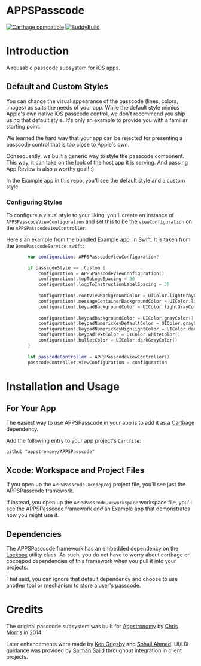 # APPSPasscode

[![Carthage compatible](https://img.shields.io/badge/Carthage-compatible-4BC51D.svg?style=flat)](https://github.com/Carthage/Carthage)
[![BuddyBuild](https://dashboard.buddybuild.com/api/statusImage?appID=5743719adb87810100cb593c&branch=master&build=latest)](https://dashboard.buddybuild.com/apps/5743719adb87810100cb593c/build/latest)

# Introduction
A reusable passcode subsystem for iOS apps. 

## Default and Custom Styles
You can change the visual appearance of the passcode (lines, colors, images) as suits the needs of your app. While the default style mimics Apple's own native iOS passcode control, we don't recommend you ship using that default style. It's only an example to provide you with a familiar starting point.

We learned the hard way that your app can be rejected for presenting a passcode control that is too close to Apple's own.

Consequently, we built a generic way to style the passcode component. This way, it can take on the look of the host app it is serving. And passing App Review is also a worthy goal! :)

In the Example app in this repo, you'll see the default style and a custom style.

### Configuring Styles

To configure a visual style to your liking, you'll create an instance of `APPSPasscodeViewConfiguration` and set this to be the `viewConfiguration` on the `APPSPasscodeViewController`.

Here's an example from the bundled Example app, in Swift. It is taken from the `DemoPasscodeService.swift`:

```swift
        var configuration: APPSPasscodeViewConfiguration?
        
        if passcodeStyle == .Custom {
            configuration = APPSPasscodeViewConfiguration()
            configuration!.topToLogoSpacing = 30
            configuration!.logoToInstructionLabelSpacing = 30
            
            configuration!.rootViewBackgroundColor = UIColor.lightGrayColor()
            configuration!.messageContainerBackgroundColor = UIColor.lightGrayColor()
            configuration!.keypadBackgroundColor = UIColor.lightGrayColor()
            
            configuration!.keypadBackgroundColor = UIColor.grayColor()
            configuration!.keypadNumericKeyDefaultColor = UIColor.grayColor()
            configuration!.keypadNumericKeyHighlightColor = UIColor.darkGrayColor()
            configuration!.keypadTextColor = UIColor.whiteColor()
            configuration!.bulletColor = UIColor.darkGrayColor()
        }
        
        let passcodeController = APPSPasscodeViewController()
        passcodeController.viewConfiguration = configuration

```


# Installation and Usage

## For Your App

The easiest way to use APPSPasscode in your app is to add it as a [Carthage](https://github.com/Carthage/Carthage) dependency.

Add the following entry to your app project's `Cartfile`:

```
github "appstronomy/APPSPasscode"
```


## Xcode: Workspace and Project Files

If you open up the `APPSPasscode.xcodeproj` project file, you'll see just the APPSPasscode framework.

If instead, you open up the `APPSPasscode.xcworkspace` workspace file, you'll see the APPSPasscode framework *and* an Example app that demonstrates how you might use it.


## Dependencies
The APPSPasscode framework has an embedded dependency on the [Lockbox](https://github.com/granoff/Lockbox) utility class. As such, you do not have to worry about carthage or cocoapod dependencies of this framework when you pull it into your projects.

That said, you can ignore that default dependency and choose to use another tool or mechanism to store a user's passcode.

# Credits
The original passcode subsystem was built for [Appstronomy](http://appstronomy.com) by [Chris Morris](http://www.chrismorris.net/Site/Home.html) in 2014.

Later enhancements were made by [Ken Grigsby](https://github.com/kgrigsby59) and [Sohail Ahmed](http://sohail.io). UI/UX guidance was provided by [Salman Sajid](http://www.sajid.com) throughout integration in client projects.